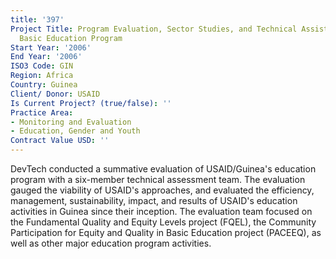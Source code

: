 ```yaml
---
title: '397'
Project Title: Program Evaluation, Sector Studies, and Technical Assistance for the
  Basic Education Program
Start Year: '2006'
End Year: '2006'
ISO3 Code: GIN
Region: Africa
Country: Guinea
Client/ Donor: USAID
Is Current Project? (true/false): ''
Practice Area:
- Monitoring and Evaluation
- Education, Gender and Youth
Contract Value USD: ''
---
```


DevTech conducted a summative evaluation of USAID/Guinea's education program with a six-member technical assessment team. The evaluation gauged the viability of USAID's approaches, and evaluated the efficiency, management, sustainability, impact, and results of USAID's education activities in Guinea since their inception. The evaluation team focused on the Fundamental Quality and Equity Levels project (FQEL), the Community Participation for Equity and Quality in Basic Education project (PACEEQ), as well as other major education program activities.